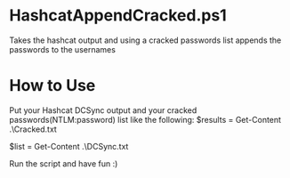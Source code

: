 # HashcatAppendCracked.ps1
Takes the hashcat output and using a cracked passwords list appends the passwords to the usernames


# How to Use
Put your Hashcat DCSync output and your cracked passwords(NTLM:password) list like the following:
$results = Get-Content .\Cracked.txt

$list = Get-Content .\DCSync.txt

Run the script and have fun :)

